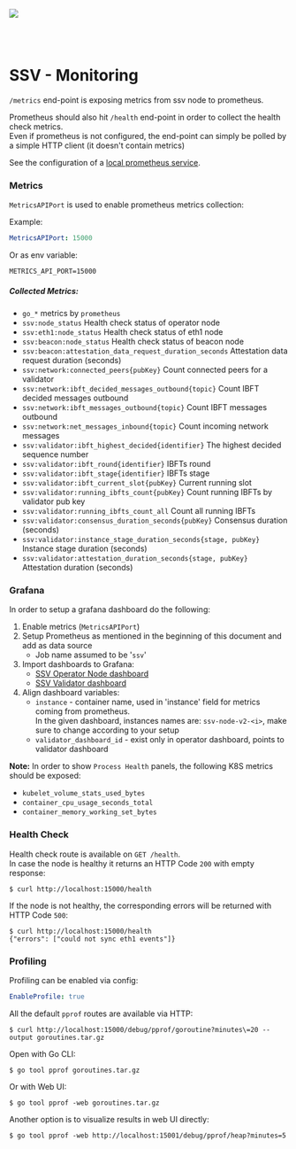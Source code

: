 [<img src="../docs/resources/bloxstaking_header_image.png" >](https://www.bloxstaking.com/)

<br>
<br>


# SSV - Monitoring

`/metrics` end-point is exposing metrics from ssv node to prometheus.

Prometheus should also hit `/health` end-point in order to collect the health check metrics. \
Even if prometheus is not configured, the end-point can simply be polled by a simple HTTP client 
(it doesn't contain metrics)

See the configuration of a [local prometheus service](prometheus/prometheus.yaml).

### Metrics

`MetricsAPIPort` is used to enable prometheus metrics collection:

Example:
```yaml
MetricsAPIPort: 15000
```

Or as env variable:
```shell
METRICS_API_PORT=15000
```

##### Collected Metrics:

* `go_*` metrics by `prometheus`
* `ssv:node_status` Health check status of operator node
* `ssv:eth1:node_status` Health check status of eth1 node
* `ssv:beacon:node_status` Health check status of beacon node
* `ssv:beacon:attestation_data_request_duration_seconds` Attestation data request duration (seconds)
* `ssv:network:connected_peers{pubKey}` Count connected peers for a validator
* `ssv:network:ibft_decided_messages_outbound{topic}` Count IBFT decided messages outbound
* `ssv:network:ibft_messages_outbound{topic}` Count IBFT messages outbound
* `ssv:network:net_messages_inbound{topic}` Count incoming network messages
* `ssv:validator:ibft_highest_decided{identifier}` The highest decided sequence number
* `ssv:validator:ibft_round{identifier}` IBFTs round
* `ssv:validator:ibft_stage{identifier}` IBFTs stage
* `ssv:validator:ibft_current_slot{pubKey}` Current running slot
* `ssv:validator:running_ibfts_count{pubKey}` Count running IBFTs by validator pub key
* `ssv:validator:running_ibfts_count_all` Count all running IBFTs
* `ssv:validator:consensus_duration_seconds{pubKey}` Consensus duration (seconds)
* `ssv:validator:instance_stage_duration_seconds{stage, pubKey}` Instance stage duration (seconds)
* `ssv:validator:attestation_duration_seconds{stage, pubKey}` Attestation duration (seconds)


### Grafana

In order to setup a grafana dashboard do the following:
1. Enable metrics (`MetricsAPIPort`)
2. Setup Prometheus as mentioned in the beginning of this document and add as data source
    * Job name assumed to be '`ssv`'
3. Import dashboards to Grafana:
   * [SSV Operator Node dashboard](./grafana/dashboard_ssv_operator.json) 
   * [SSV Validator dashboard](./grafana/dashboard_ssv_validator.json)
5. Align dashboard variables:
    * `instance` - container name, used in 'instance' field for metrics coming from prometheus. \
      In the given dashboard, instances names are: `ssv-node-v2-<i>`, make sure to change according to your setup
    * `validator_dashboard_id` - exist only in operator dashboard, points to validator dashboard

**Note:** In order to show `Process Health` panels, the following K8S metrics should be exposed:
* `kubelet_volume_stats_used_bytes`
* `container_cpu_usage_seconds_total`
* `container_memory_working_set_bytes`


### Health Check

Health check route is available on `GET /health`. \
In case the node is healthy it returns an HTTP Code `200` with empty response:
```shell
$ curl http://localhost:15000/health
```

If the node is not healthy, the corresponding errors will be returned with HTTP Code `500`:
```shell
$ curl http://localhost:15000/health
{"errors": ["could not sync eth1 events"]}
```


### Profiling

Profiling can be enabled via config:
```yaml
EnableProfile: true
```

All the default `pprof` routes are available via HTTP:
```shell
$ curl http://localhost:15000/debug/pprof/goroutine?minutes\=20 --output goroutines.tar.gz
```

Open with Go CLI:
```shell
$ go tool pprof goroutines.tar.gz
```

Or with Web UI:
```shell
$ go tool pprof -web goroutines.tar.gz
```

Another option is to visualize results in web UI directly:
```shell
$ go tool pprof -web http://localhost:15001/debug/pprof/heap?minutes=5
```
